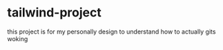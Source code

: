 # tailwind-project
this project is for my personally design to understand how to actually gits woking 
